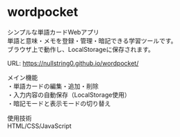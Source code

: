 # wordpocket

シンプルな単語カードWebアプリ  
単語と意味・メモを登録・管理・暗記できる学習ツールです。  
ブラウザ上で動作し、LocalStorageに保存されます。  

URL: https://nullstring0.github.io/wordpocket/  

メイン機能  
・単語カードの編集・追加・削除  
・入力内容の自動保存（LocalStorage使用）  
・暗記モードと表示モードの切り替え  

使用技術  
HTML/CSS/JavaScript  
